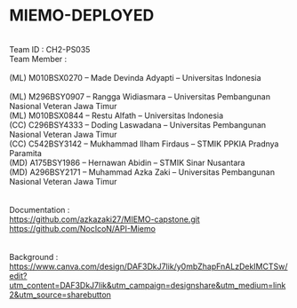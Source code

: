 # MIEMO-DEPLOYED
<br/>Team ID      :  CH2-PS035
<br/>Team Member  :  
<br/>(ML)  M010BSX0270 – Made Devinda Adyapti – Universitas Indonesia<br/>
<br/>(ML)  M296BSY0907 – Rangga Widiasmara – Universitas Pembangunan Nasional Veteran Jawa Timur
<br/>(ML)  M010BSX0844 – Restu Alfath – Universitas Indonesia
<br/>(CC)  C296BSY4333 – Doding Laswadana – Universitas Pembangunan Nasional Veteran Jawa Timur
<br/>(CC)  C542BSY3142 – Mukhammad Ilham Firdaus – STMIK PPKIA Pradnya Paramita
<br/>(MD)  A175BSY1986 – Hernawan Abidin – STMIK Sinar Nusantara
<br/>(MD)  A296BSY2171 – Muhammad Azka Zaki – Universitas Pembangunan Nasional Veteran Jawa Timur
<br/>
<br/>
<br/>Documentation  :
<br/>https://github.com/azkazaki27/MIEMO-capstone.git
<br/>https://github.com/NocIcoN/API-Miemo
<br/>
<br/>
<br/>Background     :
<br/>https://www.canva.com/design/DAF3DkJ7lik/y0mbZhapFnALzDekIMCTSw/edit?utm_content=DAF3DkJ7lik&utm_campaign=designshare&utm_medium=link2&utm_source=sharebutton



